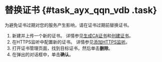 # 替换证书 {#task_ayx_qqn_vdb .task}

为避免证书过期对您的服务产生影响，请在证书过期前替换证书。

1.   新建并上传一个新的证书。 详情参见[生成CA证书](intl.zh-CN/用户指南/证书管理/生成CA证书.md#)和[创建证书](intl.zh-CN/用户指南/证书管理/创建证书.md#)。
2.   在HTTPS监听中配置新的证书。 详情参见[添加HTTPS监听](intl.zh-CN/用户指南/监听/添加HTTPS监听.md#)。
3.   打开证书管理页面，找到目标证书，然后单击**删除**。 
4.   在弹出的对话框中，单击**确认**。 

